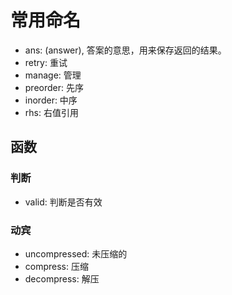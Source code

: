 # 常用命名
* ans: (answer), 答案的意思，用来保存返回的结果。
* retry: 重试
* manage: 管理
* preorder: 先序 
* inorder: 中序 
* rhs: 右值引用


## 函数

### 判断
* valid: 判断是否有效

### 动宾
* uncompressed: 未压缩的
* compress: 压缩
* decompress: 解压
